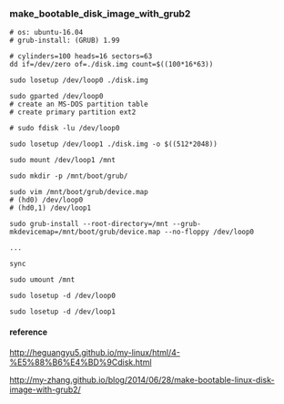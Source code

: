 ### make_bootable_disk_image_with_grub2

```shell
# os: ubuntu-16.04
# grub-install: (GRUB) 1.99

# cylinders=100 heads=16 sectors=63
dd if=/dev/zero of=./disk.img count=$((100*16*63))

sudo losetup /dev/loop0 ./disk.img

sudo gparted /dev/loop0
# create an MS-DOS partition table
# create primary partition ext2

# sudo fdisk -lu /dev/loop0

sudo losetup /dev/loop1 ./disk.img -o $((512*2048))

sudo mount /dev/loop1 /mnt

sudo mkdir -p /mnt/boot/grub/

sudo vim /mnt/boot/grub/device.map
# (hd0) /dev/loop0
# (hd0,1) /dev/loop1

sudo grub-install --root-directory=/mnt --grub-mkdevicemap=/mnt/boot/grub/device.map --no-floppy /dev/loop0

...

sync

sudo umount /mnt

sudo losetup -d /dev/loop0

sudo losetup -d /dev/loop1
```

#### reference

http://heguangyu5.github.io/my-linux/html/4-%E5%88%B6%E4%BD%9Cdisk.html

http://my-zhang.github.io/blog/2014/06/28/make-bootable-linux-disk-image-with-grub2/